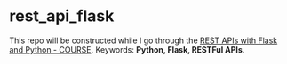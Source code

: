 # rest_api_flask
This repo will be constructed while I go through the [REST APIs with Flask and Python - COURSE](https://www.udemy.com/course/rest-api-flask-and-python/).
Keywords: **Python, Flask, RESTFul APIs**.

